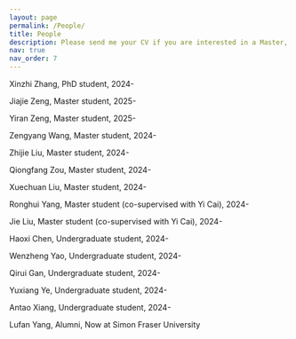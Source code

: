 ```yaml
---
layout: page
permalink: /People/
title: People
description: Please send me your CV if you are interested in a Master, PhD or Research Assistant position in my group.
nav: true
nav_order: 7
---
```

Xinzhi Zhang, PhD student, 2024-

Jiajie Zeng, Master student, 2025-

Yiran Zeng, Master student, 2025-

Zengyang Wang, Master student, 2024-

Zhijie Liu, Master student, 2024-

Qiongfang Zou, Master student, 2024-

Xuechuan Liu, Master student, 2024-

Ronghui Yang, Master student (co-supervised with Yi Cai), 2024-

Jie Liu, Master student (co-supervised with Yi Cai), 2024-

Haoxi Chen, Undergraduate student, 2024-

Wenzheng Yao, Undergraduate student, 2024-

Qirui Gan, Undergraduate student, 2024-

Yuxiang Ye, Undergraduate student, 2024-

Antao Xiang, Undergraduate student, 2024-

Lufan Yang, Alumni, Now at Simon Fraser University



